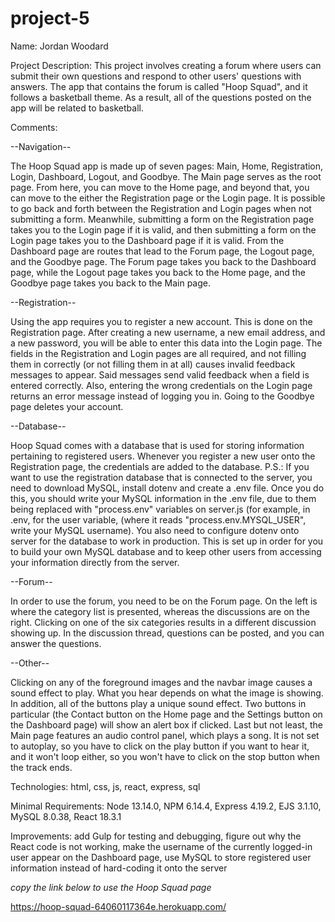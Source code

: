 # project-5

Name:  Jordan Woodard

Project Description:  This project involves creating a forum where users can submit their own questions and respond to other users' questions with answers.  The app that contains the forum is called "Hoop Squad", and it follows a basketball theme.  As a result, all of the questions posted on the app will be related to basketball.

Comments:  

--Navigation--

The Hoop Squad app is made up of seven pages:  Main, Home, Registration, Login, Dashboard, Logout, and Goodbye.  The Main page serves as the root page.  From here, you can move to the Home page, and beyond that, you can move to the either the Registration page or the Login page.  It is possible to go back and forth between the Registration and Login pages when not submitting a form.  Meanwhile, submitting a form on the Registration page takes you to the Login page if it is valid, and then submitting a form on the Login page takes you to the Dashboard page if it is valid.  From the Dashboard page are routes that lead to the Forum page, the Logout page, and the Goodbye page.  The Forum page takes you back to the Dashboard page, while the Logout page takes you back to the Home page, and the Goodbye page takes you back to the Main page.

--Registration--

Using the app requires you to register a new account.  This is done on the Registration page.  After creating a new username, a new email address, and a new password, you will be able to enter this data into the Login page.  The fields in the Registration and Login pages are all required, and not filling them in correctly (or not filling them in at all) causes invalid feedback messages to appear.  Said messages send valid feedback when a field is entered correctly.  Also, entering the wrong credentials on the Login page returns an error message instead of logging you in.  Going to the Goodbye page deletes your account.

--Database--

Hoop Squad comes with a database that is used for storing information pertaining to registered users.  Whenever you register a new user onto the Registration page, the credentials are added to the database.  P.S.:  If you want to use the registration database that is connected to the server, you need to download MySQL, install dotenv and create a .env file.  Once you do this, you should write your MySQL information in the .env file, due to them being replaced with "process.env" variables on server.js (for example, in .env, for the user variable, (where it reads "process.env.MYSQL_USER", write your MySQL username).  You also need to configure dotenv onto server for the database to work in production.  This is set up in order for you to build your own MySQL database and to keep other users from accessing your information directly from the server.

--Forum--

In order to use the forum, you need to be on the Forum page.  On the left is where the category list is presented, whereas the discussions are on the right.  Clicking on one of the six categories results in a different discussion showing up.  In the discussion thread, questions can be posted, and you can answer the questions.

--Other--

Clicking on any of the foreground images and the navbar image causes a sound effect to play.  What you hear depends on what the image is showing.  In addition, all of the buttons play a unique sound effect.  Two buttons in particular (the Contact button on the Home page and the Settings button on the Dashboard page) will show an alert box if clicked.  Last but not least, the Main page features an audio control panel, which plays a song.  It is not set to autoplay, so you have to click on the play button if you want to hear it, and it won't loop either, so you won't have to click on the stop button when the track ends.

Technologies:  html, css, js, react, express, sql

Minimal Requirements:  Node 13.14.0, NPM 6.14.4, Express 4.19.2, EJS 3.1.10, MySQL 8.0.38, React 18.3.1

Improvements:  add Gulp for testing and debugging, figure out why the React code is not working, make the username of the currently logged-in user appear on the Dashboard page, use MySQL to store registered user information instead of hard-coding it onto the server



*copy the link below to use the Hoop Squad page*

https://hoop-squad-64060117364e.herokuapp.com/
